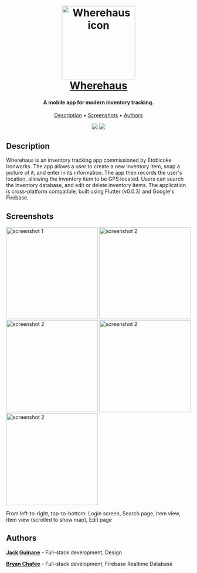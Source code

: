 

<h1 align="center">
  <br>
  <img src="https://raw.githubusercontent.com/qjack001/Wherehouse/master/wherehous/assets/app_icon_dark/web_hi_res_512.png" alt="Wherehaus icon" width="200"></a>
  <br>
  <a href="https://qjack001.github.io/Wherehaus/">Wherehaus</a>
</h1>

<h4 align="center">A mobile app for modern inventory tracking.</h4>

<p align="center">
  <a href="#description">Description</a> •
  <a href="#screenshots">Screenshots</a> •
  <a href="#authors">Authors</a>
</p> 

<p align="center">
  <img src="https://img.shields.io/badge/android-passing-brightgreen.svg">
  <img src="https://img.shields.io/badge/ios-passing-brightgreen.svg">
</p>

## Description

Wherehaus is an inventory tracking app commissioned by Etobicoke Ironworks. The app allows a user to create a new inventory item, snap a picture of it, and enter in its information. The app then records the user's location, allowing the inventory item to be GPS located. Users can search the inventory database, and edit or delete inventory items. The application is cross-platform compatible, built using Flutter (v0.0.3) and Google's Firebase.

## Screenshots
<img src="https://raw.githubusercontent.com/qjack001/Wherehaus/master/screenshots/login.png" alt="screenshot 1" width="250"></a>
<img src="https://raw.githubusercontent.com/qjack001/Wherehaus/master/screenshots/search.png" alt="screenshot 2" width="250"></a>
<img src="https://raw.githubusercontent.com/qjack001/Wherehaus/master/screenshots/item.png" alt="screenshot 2" width="250"></a>
<img src="https://raw.githubusercontent.com/qjack001/Wherehaus/master/screenshots/map.png" alt="screenshot 2" width="250"></a>
<img src="https://raw.githubusercontent.com/qjack001/Wherehaus/master/screenshots/edit.png" alt="screenshot 2" width="250"></a>

From left-to-right, top-to-bottom: Login screen, Search page, Item view, Item view (scrolled to show map), Edit page

## Authors

[**Jack Guinane**](https://github.com/qjack001) - Full-stack development, Design

[**Bryan Chafee**](https://github.com/Bryan-Chafee) - Full-stack development, Firebase Realtime Database
